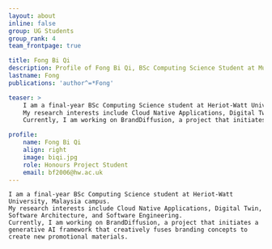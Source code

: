 ```yaml
---
layout: about
inline: false
group: UG Students
group_rank: 4
team_frontpage: true

title: Fong Bi Qi
description: Profile of Fong Bi Qi, BSc Computing Science Student at MuDA Lab.
lastname: Fong
publications: 'author^=*Fong'

teaser: >
    I am a final-year BSc Computing Science student at Heriot-Watt University, Malaysia campus. 
    My research interests include Cloud Native Applications, Digital Twin, Software Architecture, and Software Engineering.
    Currently, I am working on BrandDiffusion, a project that initiates a generative AI framework that creatively fuses branding concepts to create new promotional materials.

profile:
    name: Fong Bi Qi
    align: right
    image: biqi.jpg
    role: Honours Project Student
    email: bf2006@hw.ac.uk
---
```


    I am a final-year BSc Computing Science student at Heriot-Watt University, Malaysia campus. 
    My research interests include Cloud Native Applications, Digital Twin, Software Architecture, and Software Engineering.
    Currently, I am working on BrandDiffusion, a project that initiates a generative AI framework that creatively fuses branding concepts to create new promotional materials.